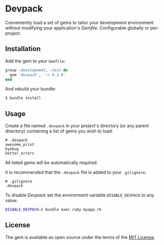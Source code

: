 # Devpack

Conveniently load a set of gems to tailor your development environment without modifying your application's _Gemfile_. Configurable globally or per-project.

## Installation

Add the gem to your `Gemfile`:

```ruby
group :development, :test do
  gem 'devpack', '~> 0.1.0'
end
```

And rebuild your bundle:

```bash
$ bundle install
```

## Usage

Create a file named `.devpack` in your project's directory (or any parent directory) containing a list of gems you wish to load:

```
# .devpack
awesome_print
byebug
better_errors
```

All listed gems will be automatically required.

It is recommended that the `.devpack` file is added to your `.gitignore`:

```
# .gitignore
.devpack
```

To disable _Devpack_ set the environment variable `DISABLE_DEVPACK` to any value:
```bash
DISABLE_DEVPACK=1 bundle exec ruby myapp.rb
```

## License

The gem is available as open source under the terms of the [MIT License](https://opensource.org/licenses/MIT).
